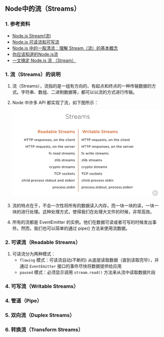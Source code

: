 ## Node中的流（Streams）

### 1. 参考资料
- [Node.js Stream(流)](https://juejin.im/post/6844903583477923848)
- [Node.js 可读流和可写流](https://juejin.im/post/6844903588649500679)
- [Node.js 中的一股清流：理解 Stream（流）的基本概念](https://juejin.im/post/6844904014975500301)
- [你应该知道的Node.js流](https://juejin.im/post/6844903590859898887)
- [一文搞定 Node.js 流 （Stream）](https://juejin.im/post/6854573219060400141)

### 1. 流（Streams）的说明

1. 流（Streams），流指的是一组有方向的、有起点和终点的一种传输数据的方式。字符串、数组、二进制数据等，都可以以流的方式进行传输。

2. Node 中许多 API 都实现了流，如下图所示：

   ![](./img/node-stream.png)
   
3. 流的特点在于，不会一次性将所有的数据读入内存，而一块一块的读，一块一块的进行处理。这种处理方式，使得我们在处理大文件的时候，非常高效。
   
4. 所有的流都是 EventEmitter 的实例。他们在数据可读或者可写的时候发出事件。然而，我们也可以简单的通过 pipe() 方法来使用流数据。

### 2. 可读流（Readable Streams）
1. 可读流分为两种模式：
   - `flowing` 模式：可读流自动(不断的) 从底层读取数据（直到读取完毕），并通过 `EventEmitter` 接口的事件尽快将数据提供给应用
   - `paused` 模式：必须显示调用 `stream.read()` 方法来从流中读取数据片段


### 4. 可写流（Writable Streams）

### 4. 管道（Pipe）

### 5. 双向流（Duplex Streams）

### 6. 转换流（Transform Streams）